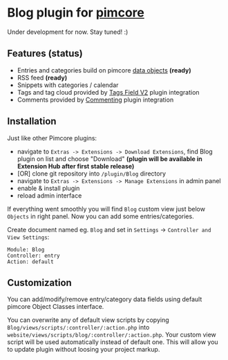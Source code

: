 # Blog plugin for [pimcore](http://www.pimcore.org/) #

Under development for now. Stay tuned! :)

## Features (status) ##

*   Entries and categories build on pimcore [data objects](http://www.pimcore.org/wiki/display/PIMCORE/Data+Objects) **(ready)**
*   RSS feed **(ready)**
*   Snippets with categories / calendar
*   Tags and tag cloud provided by [Tags Field V2](http://www.pimcore.org/resources/extensions/detail/Tagfield) plugin integration
*   Comments provided by [Commenting](http://www.pimcore.org/resources/extensions/detail/Commenting) plugin integration

## Installation ##

Just like other Pimcore plugins:

*   navigate to `Extras -> Extensions -> Download Extensions`, find Blog plugin on list and choose "Download"
    **(plugin will be available in Extension Hub after first stable release)**
*   [OR] clone git repository into `/plugin/Blog` directory
*   navigate to `Extras -> Extensions -> Manage Extensions` in admin panel
*   enable & install plugin
*   reload admin interface

If everything went smoothly you will find `Blog` custom view just below `Objects` in right panel.
Now you can add some entries/categories.

Create document named eg. `Blog` and set in `Settings` -> `Controller and View Settings`:
```
Module: Blog
Controller: entry
Action: default
```

## Customization ##

You can add/modify/remove entry/category data fields using default pimcore Object Classes interface.

You can overwrite any of default view scripts by copying `Blog/views/scripts/:controller/:action.php` into `website/views/scripts/blog/:controller/:action.php`.
Your custom view script will be used automatically instead of default one. This will allow you to update plugin without loosing your project markup.
